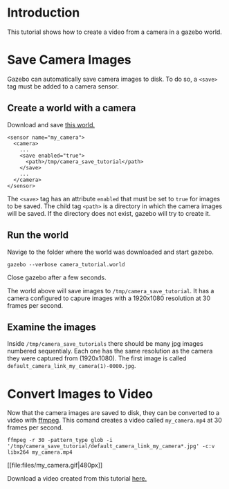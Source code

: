 # Introduction
This tutorial shows how to create a video from a camera in a gazebo world.

# Save Camera Images
Gazebo can automatically save camera images to disk.
To do so, a `<save>` tag must be added to a camera sensor.

## Create a world with a camera
Download and save [this world.](http://bitbucket.org/osrf/gazebo_tutorials/raw/default/camera_save/files/camera_tutorial.world)

<include from='/#include/' src='http://bitbucket.org/osrf/gazebo_tutorials/raw/default/camera_save/files/camera_tutorial.world' />

```
<sensor name="my_camera">
  <camera>
    ...
    <save enabled="true">
      <path>/tmp/camera_save_tutorial</path>
    </save>
    ...
  </camera>
</sensor>
```

The `<save>` tag has an attribute `enabled` that must be set to `true` for images to be saved.
The child tag `<path>` is a directory in which the camera images will be saved.
If the directory does not exist, gazebo will try to create it.

## Run the world
Navige to the folder where the world was downloaded and start gazebo.

`gazebo --verbose camera_tutorial.world`

Close gazebo after a few seconds.

The world above will save images to `/tmp/camera_save_tutorial`.
It has a camera configured to capure images with a 1920x1080 resolution at 30 frames per second.

## Examine the images
Inside `/tmp/camera_save_tutorials` there should be many jpg images numbered sequentialy.
Each one has the same resolution as the camera they were captured from (1920x1080).
The first image is called `default_camera_link_my_camera(1)-0000.jpg`.

# Convert Images to Video
Now that the camera images are saved to disk, they can be converted to a video with [ffmpeg](https://ffmpeg.org/ffmpeg.html).
This comand creates a video called `my_camera.mp4` at 30 frames per second.

```
ffmpeg -r 30 -pattern_type glob -i '/tmp/camera_save_tutorial/default_camera_link_my_camera*.jpg' -c:v libx264 my_camera.mp4
```

[[file:files/my_camera.gif|480px]]

Download a video created from this tutorial [here.](http://bitbucket.org/osrf/gazebo_tutorials/raw/default/camera_save/files/my_camera.mp4)
